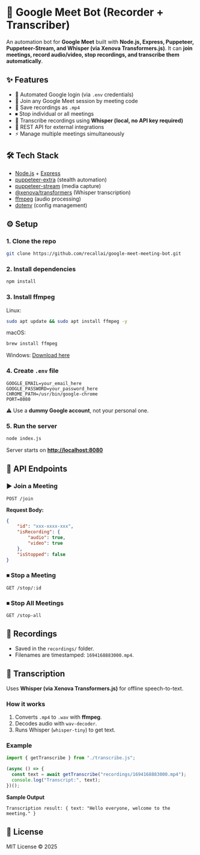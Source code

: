 # 🎥 Google Meet Bot (Recorder + Transcriber)

An automation bot for **Google Meet** built with **Node.js, Express, Puppeteer, Puppeteer-Stream, and Whisper (via Xenova Transformers.js)**.
It can **join meetings, record audio/video, stop recordings, and transcribe them automatically**.

## ✨ Features

* 🔐 Automated Google login (via `.env` credentials)
* 🎥 Join any Google Meet session by meeting code
* 💾 Save recordings as `.mp4`
* ⏹ Stop individual or all meetings
* 📝 Transcribe recordings using **Whisper (local, no API key required)**
* 📡 REST API for external integrations
* ⚡ Manage multiple meetings simultaneously

## 🛠 Tech Stack

* [Node.js](https://nodejs.org/) + [Express](https://expressjs.com/)
* [puppeteer-extra](https://github.com/berstend/puppeteer-extra) (stealth automation)
* [puppeteer-stream](https://github.com/aleixmorgadas/puppeteer-stream) (media capture)
* [@xenova/transformers](https://xenova.github.io/transformers.js/) (Whisper transcription)
* [ffmpeg](https://ffmpeg.org/) (audio processing)
* [dotenv](https://www.npmjs.com/package/dotenv) (config management)

## ⚙️ Setup

### 1. Clone the repo

```bash
git clone https://github.com/recallai/google-meet-meeting-bot.git
```

### 2. Install dependencies

```bash
npm install
```

### 3. Install ffmpeg

Linux:

```bash
sudo apt update && sudo apt install ffmpeg -y
```

macOS:

```bash
brew install ffmpeg
```

Windows: [Download here](https://ffmpeg.org/download.html)

### 4. Create `.env` file

```env
GOOGLE_EMAIL=your_email_here
GOOGLE_PASSWORD=your_password_here
CHROME_PATH=/usr/bin/google-chrome
PORT=8080
```

⚠️ Use a **dummy Google account**, not your personal one.

### 5. Run the server

```bash
node index.js
```

Server starts on **[http://localhost:8080](http://localhost:8080)**

## 📡 API Endpoints

### ▶️ Join a Meeting

```http
POST /join
```

**Request Body:**

```json
{
    "id": "xxx-xxxx-xxx",
    "isRecording": {
        "audio": true,
        "video": true
    },
    "isStopped": false
}
```

### ⏹ Stop a Meeting

```http
GET /stop/:id
```

### ⏹ Stop All Meetings

```http
GET /stop-all
```

## 📂 Recordings

* Saved in the `recordings/` folder.
* Filenames are timestamped: `1694168883000.mp4`.

## 📝 Transcription

Uses **Whisper (via Xenova Transformers.js)** for offline speech-to-text.

### How it works

1. Converts `.mp4` to `.wav` with **ffmpeg**.
2. Decodes audio with `wav-decoder`.
3. Runs Whisper (`whisper-tiny`) to get text.

### Example

```js
import { getTranscribe } from "./transcribe.js";

(async () => {
  const text = await getTranscribe("recordings/1694168883000.mp4");
  console.log("Transcript:", text);
})();
```

**Sample Output**

```
Transcription result: { text: "Hello everyone, welcome to the meeting." }
```
## 📜 License

MIT License © 2025
